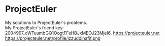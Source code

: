 # ProjectEuler
My solutions to ProjectEuler's problems.  
My ProjectEuler's friend key: 2004997_cWTuumbGQ1OogtFFeHBJxMEOJ23MjeI6.
https://projecteuler.net
https://projecteuler.net/profile/izzuddinafif.png
